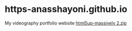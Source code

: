 # https-anasshayoni.github.io
My videography portfolio website
[html5up-massively 2.zip](https://github.com/user-attachments/files/22471601/html5up-massively.2.zip)
